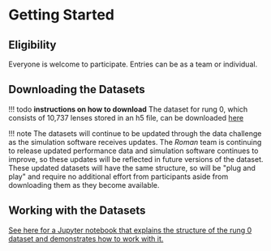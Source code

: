 # Getting Started

## Eligibility

Everyone is welcome to participate. Entries can be as a team or individual.

## Downloading the Datasets

!!! todo
    **instructions on how to download**
    The dataset for rung 0, which consists of 10,737 lenses stored in an h5 file, can be downloaded [here](https://gowustl-my.sharepoint.com/personal/b_t_wedig_wustl_edu/_layouts/15/onedrive.aspx?id=%2Fpersonal%2Fb%5Ft%5Fwedig%5Fwustl%5Fedu%2FDocuments%2F2025%2D09%2D19%20Roman%20Data%20Challenge%20mini%20dataset%2Froman%5Fdata%5Fchallenge%5Fmini%5Fv%5F0%5F1%2Eh5&parent=%2Fpersonal%2Fb%5Ft%5Fwedig%5Fwustl%5Fedu%2FDocuments%2F2025%2D09%2D19%20Roman%20Data%20Challenge%20mini%20dataset&ga=1)

!!! note
    The datasets will continue to be updated through the data challenge as the simulation software receives updates. The *Roman* team is continuing to release updated performance data and simulation software continues to improve, so these updates will be reflected in future versions of the dataset. These updated datasets will have the same structure, so will be "plug and play" and require no additional effort from participants aside from downloading them as they become available.

## Working with the Datasets

[See here for a Jupyter notebook that explains the structure of the rung 0 dataset and demonstrates how to work with it.](https://github.com/AstroMusers/mejiro/blob/main/projects/roman_data_challenge/view_dataset.ipynb)